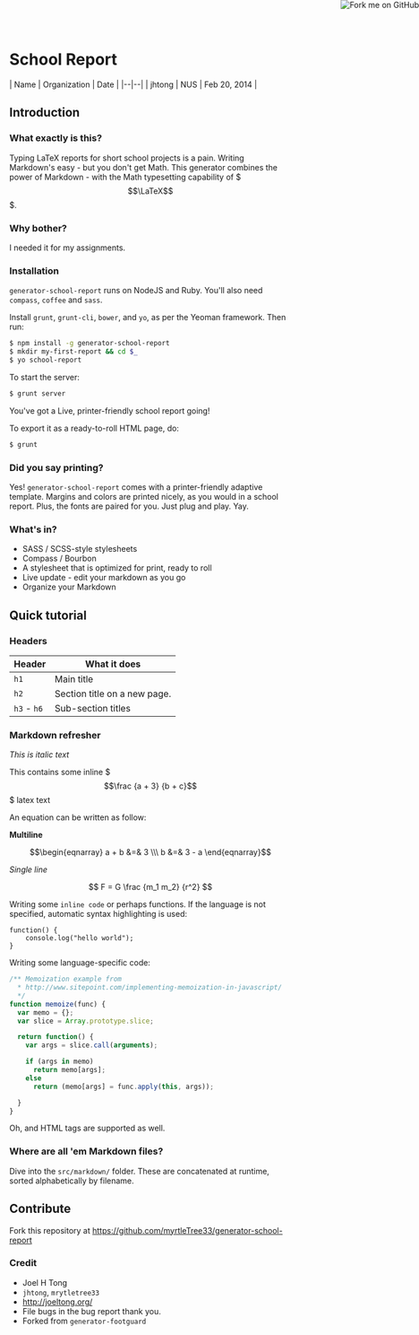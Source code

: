 <a href="https://github.com/myrtleTree33/generator-school-report"><img style="position: absolute; top: 0; right: 0; border: 0;" src="https://github-camo.global.ssl.fastly.net/365986a132ccd6a44c23a9169022c0b5c890c387/68747470733a2f2f73332e616d617a6f6e6177732e636f6d2f6769746875622f726962626f6e732f666f726b6d655f72696768745f7265645f6161303030302e706e67" alt="Fork me on GitHub" data-canonical-src="https://s3.amazonaws.com/github/ribbons/forkme_right_red_aa0000.png"></a>

# School Report

| Name | Organization | Date | 
|--|--|
| jhtong | NUS | Feb 20, 2014 |

## Introduction

### What exactly is this?

Typing LaTeX reports for short school projects is a pain.  Writing Markdown's easy - but you don't get Math.  This generator combines the power of Markdown - with the Math typesetting capability of $$$\LaTeX$$$.

### Why bother?

I needed it for my assignments.


### Installation

`generator-school-report` runs on NodeJS and Ruby.  You'll also need `compass`, `coffee` and `sass`.

Install `grunt`, `grunt-cli`, `bower`, and `yo`, as per the Yeoman framework.  Then run:

```bash
$ npm install -g generator-school-report
$ mkdir my-first-report && cd $_
$ yo school-report
```

To start the server:

```bash
$ grunt server
```

You've got a Live, printer-friendly school report going!

To export it as a ready-to-roll HTML page, do:

```bash
$ grunt
```


### Did you say printing?

Yes!  `generator-school-report` comes with a printer-friendly adaptive template.  Margins and colors are printed nicely, as you would in a school report.  Plus, the fonts are paired for you.  Just plug and play.  Yay.


### What's in?

- SASS / SCSS-style stylesheets
- Compass / Bourbon
- A stylesheet that is optimized for print, ready to roll
- Live update - edit your markdown as you go
- Organize your Markdown 


## Quick tutorial

### Headers

| Header | What it does |
| -- | -- |
| `h1` | Main title |
| `h2` | Section title on a new page. |
| `h3` - `h6` | Sub-section titles |

### Markdown refresher


*This is italic text*

This contains some inline $$$\frac {a + 3} {b + c}$$$ latex text

An equation can be written as follow:

**Multiline**

$$\begin{eqnarray}
a + b &=& 3 \\\
b &=& 3 - a
\end{eqnarray}$$

*Single line*

$$
F = G \frac {m_1 m_2} {r^2}
$$

Writing some `inline code` or perhaps functions.  If the language is not specified, automatic syntax highlighting is used:

	function() {
		console.log("hello world");
	}

Writing some language-specific code: 

```js
/** Memoization example from 
  * http://www.sitepoint.com/implementing-memoization-in-javascript/
  */
function memoize(func) {
  var memo = {};
  var slice = Array.prototype.slice;

  return function() {
    var args = slice.call(arguments);

    if (args in memo)
      return memo[args];
    else
      return (memo[args] = func.apply(this, args));

  }
}
```

Oh, and HTML tags are supported as well.

### Where are all 'em Markdown files?

Dive into the `src/markdown/` folder.  These are concatenated at runtime, sorted alphabetically by filename.


## Contribute

Fork this repository at https://github.com/myrtleTree33/generator-school-report

### Credit

- Joel H Tong 
- `jhtong`, `mrytletree33`
- http://joeltong.org/
- File bugs in the bug report thank you.
- Forked from `generator-footguard`

